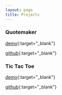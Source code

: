 ```yaml
---
layout: page
title: Projects
---
```



### Quotemaker

[demo](http://myquotemaker.herokuapp.com/){:target="_blank"} 

[github](https://github.com/emilyforst/quotemaker "Quotemaker github"){:target="_blank"}



### Tic Tac Toe

[demo](http://mytictactoe.herokuapp.com/){:target="_blank"} 

[github](https://github.com/emilyforst/tic-tac-toe "Tic Tac Toe github"){:target="_blank"}